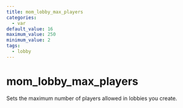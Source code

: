 ```yaml
---
title: mom_lobby_max_players
categories:
  - var
default_value: 16
maximum_value: 250
minimum_value: 2
tags:
  - lobby
---
```


# mom_lobby_max_players

Sets the maximum number of players allowed in lobbies you create.

